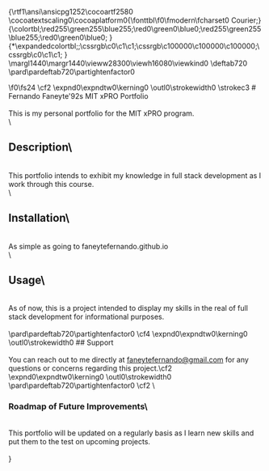 {\rtf1\ansi\ansicpg1252\cocoartf2580
\cocoatextscaling0\cocoaplatform0{\fonttbl\f0\fmodern\fcharset0 Courier;}
{\colortbl;\red255\green255\blue255;\red0\green0\blue0;\red255\green255\blue255;\red0\green0\blue0;
}
{\*\expandedcolortbl;;\cssrgb\c0\c1\c1;\cssrgb\c100000\c100000\c100000;\cssrgb\c0\c1\c1;
}
\margl1440\margr1440\vieww28300\viewh16080\viewkind0
\deftab720
\pard\pardeftab720\partightenfactor0

\f0\fs24 \cf2 \expnd0\expndtw0\kerning0
\outl0\strokewidth0 \strokec3 # Fernando Faneyte\'92s MIT xPRO Portfolio\
\
This is my personal portfolio	for the MIT xPRO program.\
\
## Description\
\
This portfolio intends to exhibit my knowledge in full stack development as I work through this course.\
\
## Installation\
\
As simple as going to faneytefernando.github.io\
\
## Usage\
\
As of now, this is a project intended to display my skills in the real of full stack development for informational purposes.\
\
\pard\pardeftab720\partightenfactor0
\cf4 \expnd0\expndtw0\kerning0
\outl0\strokewidth0 ## Support\
\
You can reach out to me directly at faneytefernando@gmail.com for any questions or concerns regarding this project.\cf2 \expnd0\expndtw0\kerning0
\outl0\strokewidth0 \
\pard\pardeftab720\partightenfactor0
\cf2 \
### Roadmap of Future Improvements\
\
This portfolio will be updated on a regularly basis as I learn new skills and put them to the test on upcoming projects.\
\
}